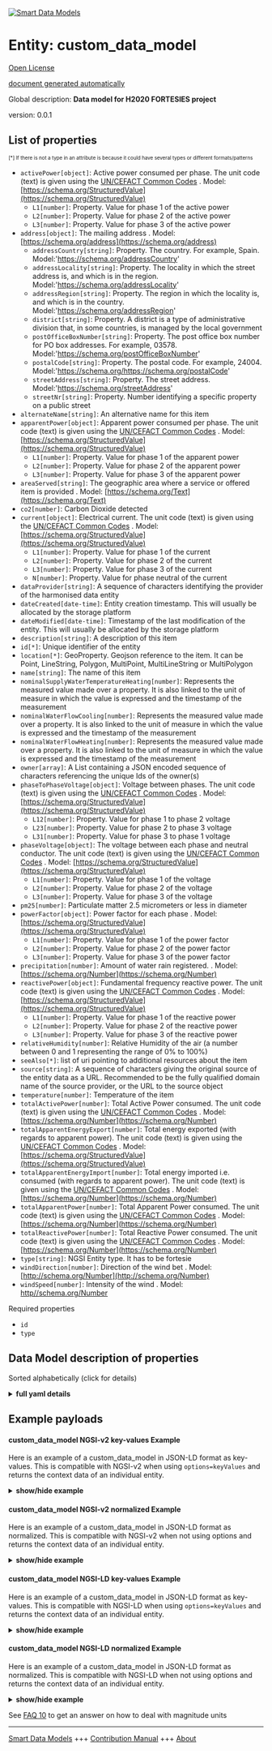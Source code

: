 <!-- 10-Header -->  
[![Smart Data Models](https://smartdatamodels.org/wp-content/uploads/2022/01/SmartDataModels_logo.png "Logo")](https://smartdatamodels.org)  
Entity: custom_data_model  
=========================<!-- /10-Header -->  
<!-- 15-License -->  
[Open License](https://github.com/smart-data-models//fortesie_data_model/blob/master/custom_data_model/LICENSE.md)  
[document generated automatically](https://docs.google.com/presentation/d/e/2PACX-1vTs-Ng5dIAwkg91oTTUdt8ua7woBXhPnwavZ0FxgR8BsAI_Ek3C5q97Nd94HS8KhP-r_quD4H0fgyt3/pub?start=false&loop=false&delayms=3000#slide=id.gb715ace035_0_60)  
<!-- /15-License -->  
<!-- 20-Description -->  
Global description: **Data model for H2020 FORTESIES project**  
version: 0.0.1  
<!-- /20-Description -->  
<!-- 30-PropertiesList -->  

## List of properties  

<sup><sub>[*] If there is not a type in an attribute is because it could have several types or different formats/patterns</sub></sup>  
- `activePower[object]`: Active power consumed per phase. The unit code (text) is given using the [UN/CEFACT Common Codes](https://docs.peppol.eu/poacc/billing/3.0/codelist/UNECERec20)  . Model: [https://schema.org/StructuredValue](https://schema.org/StructuredValue)	- `L1[number]`: Property. Value for phase 1 of the active power    
	- `L2[number]`: Property. Value for phase 2 of the active power    
	- `L3[number]`: Property. Value for phase 3 of the active power    
- `address[object]`: The mailing address  . Model: [https://schema.org/address](https://schema.org/address)	- `addressCountry[string]`: Property. The country. For example, Spain. Model:'https://schema.org/addressCountry'    
	- `addressLocality[string]`: Property. The locality in which the street address is, and which is in the region. Model:'https://schema.org/addressLocality'    
	- `addressRegion[string]`: Property. The region in which the locality is, and which is in the country. Model:'https://schema.org/addressRegion'    
	- `district[string]`: Property. A district is a type of administrative division that, in some countries, is managed by the local government    
	- `postOfficeBoxNumber[string]`: Property. The post office box number for PO box addresses. For example, 03578. Model:'https://schema.org/postOfficeBoxNumber'    
	- `postalCode[string]`: Property. The postal code. For example, 24004. Model:'https://schema.org/https://schema.org/postalCode'    
	- `streetAddress[string]`: Property. The street address. Model:'https://schema.org/streetAddress'    
	- `streetNr[string]`: Property. Number identifying a specific property on a public street    
- `alternateName[string]`: An alternative name for this item  - `apparentPower[object]`: Apparent power consumed per phase. The unit code (text) is given using the [UN/CEFACT Common Codes](https://docs.peppol.eu/poacc/billing/3.0/codelist/UNECERec20)  . Model: [https://schema.org/StructuredValue](https://schema.org/StructuredValue)	- `L1[number]`: Property. Value for phase 1 of the apparent power    
	- `L2[number]`: Property. Value for phase 2 of the apparent power    
	- `L3[number]`: Property. Value for phase 3 of the apparent power    
- `areaServed[string]`: The geographic area where a service or offered item is provided  . Model: [https://schema.org/Text](https://schema.org/Text)- `co2[number]`: Carbon Dioxide detected  - `current[object]`: Electrical current. The unit code (text) is given using the [UN/CEFACT Common Codes](https://docs.peppol.eu/poacc/billing/3.0/codelist/UNECERec20)  . Model: [https://schema.org/StructuredValue](https://schema.org/StructuredValue)	- `L1[number]`: Property. Value for phase 1 of the current    
	- `L2[number]`: Property. Value for phase 2 of the current    
	- `L3[number]`: Property. Value for phase 3 of the current    
	- `N[number]`: Property. Value for phase neutral of the current    
- `dataProvider[string]`: A sequence of characters identifying the provider of the harmonised data entity  - `dateCreated[date-time]`: Entity creation timestamp. This will usually be allocated by the storage platform  - `dateModified[date-time]`: Timestamp of the last modification of the entity. This will usually be allocated by the storage platform  - `description[string]`: A description of this item  - `id[*]`: Unique identifier of the entity  - `location[*]`: GeoProperty. Geojson reference to the item. It can be Point, LineString, Polygon, MultiPoint, MultiLineString or MultiPolygon  - `name[string]`: The name of this item  - `nominalSupplyWaterTemperatureHeating[number]`: Represents the measured value made over a property. It is also linked to the unit of measure in which the value is expressed and the timestamp of the measurement  - `nominalWaterFlowCooling[number]`: Represents the measured value made over a property. It is also linked to the unit of measure in which the value is expressed and the timestamp of the measurement  - `nominalWaterFlowHeating[number]`: Represents the measured value made over a property. It is also linked to the unit of measure in which the value is expressed and the timestamp of the measurement  - `owner[array]`: A List containing a JSON encoded sequence of characters referencing the unique Ids of the owner(s)  - `phaseToPhaseVoltage[object]`: Voltage between phases. The unit code (text) is given using the [UN/CEFACT Common Codes](https://docs.peppol.eu/poacc/billing/3.0/codelist/UNECERec20)  . Model: [https://schema.org/StructuredValue](https://schema.org/StructuredValue)	- `L12[number]`: Property. Value for phase 1 to phase 2 voltage    
	- `L23[number]`: Property. Value for phase 2 to phase 3 voltage    
	- `L31[number]`: Property. Value for phase 3 to phase 1 voltage    
- `phaseVoltage[object]`: The voltage between each phase and neutral conductor. The unit code (text) is given using the [UN/CEFACT Common Codes](https://docs.peppol.eu/poacc/billing/3.0/codelist/UNECERec20)  . Model: [https://schema.org/StructuredValue](https://schema.org/StructuredValue)	- `L1[number]`: Property. Value for phase 1 of the voltage    
	- `L2[number]`: Property. Value for phase 2 of the voltage    
	- `L3[number]`: Property. Value for phase 3 of the voltage    
- `pm25[number]`: Particulate matter 2.5 micrometers or less in diameter  - `powerFactor[object]`: Power factor for each phase  . Model: [https://schema.org/StructuredValue](https://schema.org/StructuredValue)	- `L1[number]`: Property. Value for phase 1 of the power factor    
	- `L2[number]`: Property. Value for phase 2 of the power factor    
	- `L3[number]`: Property. Value for phase 3 of the power factor    
- `precipitation[number]`: Amount of water rain registered.   . Model: [https://schema.org/Number](https://schema.org/Number)- `reactivePower[object]`: Fundamental frequency reactive power. The unit code (text) is given using the [UN/CEFACT Common Codes](https://docs.peppol.eu/poacc/billing/3.0/codelist/UNECERec20)  . Model: [https://schema.org/StructuredValue](https://schema.org/StructuredValue)	- `L1[number]`: Property. Value for phase 1 of the reactive power    
	- `L2[number]`: Property. Value for phase 2 of the reactive power    
	- `L3[number]`: Property. Value for phase 3 of the reactive power    
- `relativeHumidity[number]`: Relative Humidity of the air (a number between 0 and 1 representing the range of 0% to 100%)  - `seeAlso[*]`: list of uri pointing to additional resources about the item  - `source[string]`: A sequence of characters giving the original source of the entity data as a URL. Recommended to be the fully qualified domain name of the source provider, or the URL to the source object  - `temperature[number]`: Temperature of the item  - `totalActivePower[number]`: Total Active Power consumed. The unit code (text) is given using the [UN/CEFACT Common Codes](https://docs.peppol.eu/poacc/billing/3.0/codelist/UNECERec20)  . Model: [https://schema.org/Number](https://schema.org/Number)- `totalApparentEnergyExport[number]`: Total energy exported (with regards to apparent power). The unit code (text) is given using the [UN/CEFACT Common Codes](https://docs.peppol.eu/poacc/billing/3.0/codelist/UNECERec20)  . Model: [https://schema.org/StructuredValue](https://schema.org/StructuredValue)- `totalApparentEnergyImport[number]`: Total energy imported i.e. consumed (with regards to apparent power). The unit code (text) is given using the [UN/CEFACT Common Codes](https://docs.peppol.eu/poacc/billing/3.0/codelist/UNECERec20)  . Model: [https://schema.org/Number](https://schema.org/Number)- `totalApparentPower[number]`: Total Apparent Power consumed. The unit code (text) is given using the [UN/CEFACT Common Codes](https://docs.peppol.eu/poacc/billing/3.0/codelist/UNECERec20)  . Model: [https://schema.org/Number](https://schema.org/Number)- `totalReactivePower[number]`: Total Reactive Power consumed. The unit code (text) is given using the [UN/CEFACT Common Codes](https://docs.peppol.eu/poacc/billing/3.0/codelist/UNECERec20)  . Model: [https://schema.org/Number](https://schema.org/Number)- `type[string]`: NGSI Entity type. It has to be fortesie  - `windDirection[number]`: Direction of the wind bet  . Model: [http://schema.org/Number](http://schema.org/Number)- `windSpeed[number]`: Intensity of the wind  . Model: [http//schema.org/Number](http//schema.org/Number)<!-- /30-PropertiesList -->  
<!-- 35-RequiredProperties -->  
Required properties  
- `id`  - `type`  <!-- /35-RequiredProperties -->  
<!-- 40-RequiredProperties -->  
<!-- /40-RequiredProperties -->  
<!-- 50-DataModelHeader -->  
## Data Model description of properties  
Sorted alphabetically (click for details)  
<!-- /50-DataModelHeader -->  
<!-- 60-ModelYaml -->  
<details><summary><strong>full yaml details</strong></summary>    
```yaml  
custom_data_model:    
  description: Data model for H2020 FORTESIES project    
  properties:    
    activePower:    
      description: Active power consumed per phase. The unit code (text) is given using the [UN/CEFACT Common Codes](https://docs.peppol.eu/poacc/billing/3.0/codelist/UNECERec20)    
      properties:    
        L1:    
          description: Property. Value for phase 1 of the active power    
          minimum: 0    
          type: number    
        L2:    
          description: Property. Value for phase 2 of the active power    
          minimum: 0    
          type: number    
        L3:    
          description: Property. Value for phase 3 of the active power    
          minimum: 0    
          type: number    
      type: object    
      x-ngsi:    
        model: https://schema.org/StructuredValue    
        type: Property    
        units: Watt    
    address:    
      description: The mailing address    
      properties:    
        addressCountry:    
          description: Property. The country. For example, Spain. Model:'https://schema.org/addressCountry'    
          type: string    
        addressLocality:    
          description: Property. The locality in which the street address is, and which is in the region. Model:'https://schema.org/addressLocality'    
          type: string    
        addressRegion:    
          description: Property. The region in which the locality is, and which is in the country. Model:'https://schema.org/addressRegion'    
          type: string    
        district:    
          description: Property. A district is a type of administrative division that, in some countries, is managed by the local government    
          type: string    
        postOfficeBoxNumber:    
          description: Property. The post office box number for PO box addresses. For example, 03578. Model:'https://schema.org/postOfficeBoxNumber'    
          type: string    
        postalCode:    
          description: Property. The postal code. For example, 24004. Model:'https://schema.org/https://schema.org/postalCode'    
          type: string    
        streetAddress:    
          description: Property. The street address. Model:'https://schema.org/streetAddress'    
          type: string    
        streetNr:    
          description: Property. Number identifying a specific property on a public street    
          type: string    
      type: object    
      x-ngsi:    
        model: https://schema.org/address    
        type: Property    
    alternateName:    
      description: An alternative name for this item    
      type: string    
      x-ngsi:    
        type: Property    
    apparentPower:    
      description: Apparent power consumed per phase. The unit code (text) is given using the [UN/CEFACT Common Codes](https://docs.peppol.eu/poacc/billing/3.0/codelist/UNECERec20)    
      properties:    
        L1:    
          description: Property. Value for phase 1 of the apparent power    
          minimum: 0    
          type: number    
        L2:    
          description: Property. Value for phase 2 of the apparent power    
          minimum: 0    
          type: number    
        L3:    
          description: Property. Value for phase 3 of the apparent power    
          minimum: 0    
          type: number    
      type: object    
      x-ngsi:    
        model: https://schema.org/StructuredValue    
        type: Property    
        units: Watt    
    areaServed:    
      description: The geographic area where a service or offered item is provided    
      type: string    
      x-ngsi:    
        model: https://schema.org/Text    
        type: Property    
    co2:    
      description: Carbon Dioxide detected    
      minimum: 0    
      type: number    
      x-ngsi:    
        type: Property    
    current:    
      description: Electrical current. The unit code (text) is given using the [UN/CEFACT Common Codes](https://docs.peppol.eu/poacc/billing/3.0/codelist/UNECERec20)    
      properties:    
        L1:    
          description: Property. Value for phase 1 of the current    
          type: number    
        L2:    
          description: Property. Value for phase 2 of the current    
          type: number    
        L3:    
          description: Property. Value for phase 3 of the current    
          type: number    
        N:    
          description: Property. Value for phase neutral of the current    
          type: number    
      type: object    
      x-ngsi:    
        model: https://schema.org/StructuredValue    
        type: Property    
        units: Ampere    
    dataProvider:    
      description: A sequence of characters identifying the provider of the harmonised data entity    
      type: string    
      x-ngsi:    
        type: Property    
    dateCreated:    
      description: Entity creation timestamp. This will usually be allocated by the storage platform    
      format: date-time    
      type: string    
      x-ngsi:    
        type: Property    
    dateModified:    
      description: Timestamp of the last modification of the entity. This will usually be allocated by the storage platform    
      format: date-time    
      type: string    
      x-ngsi:    
        type: Property    
    description:    
      description: A description of this item    
      type: string    
      x-ngsi:    
        type: Property    
    id:    
      anyOf:    
        - description: Property. Identifier format of any NGSI entity    
          maxLength: 256    
          minLength: 1    
          pattern: ^[\w\-\.\{\}\$\+\*\[\]`|~^@!,:\\]+$    
          type: string    
        - description: Property. Identifier format of any NGSI entity    
          format: uri    
          type: string    
      description: Unique identifier of the entity    
      x-ngsi:    
        type: Property    
    location:    
      description: GeoProperty. Geojson reference to the item. It can be Point, LineString, Polygon, MultiPoint, MultiLineString or MultiPolygon    
      oneOf:    
        - description: GeoProperty. Geojson reference to the item. Point    
          properties:    
            bbox:    
              items:    
                type: number    
              minItems: 4    
              type: array    
            coordinates:    
              items:    
                type: number    
              minItems: 2    
              type: array    
            type:    
              enum:    
                - Point    
              type: string    
          required:    
            - type    
            - coordinates    
          title: GeoJSON Point    
          type: object    
        - description: GeoProperty. Geojson reference to the item. LineString    
          properties:    
            bbox:    
              items:    
                type: number    
              minItems: 4    
              type: array    
            coordinates:    
              items:    
                items:    
                  type: number    
                minItems: 2    
                type: array    
              minItems: 2    
              type: array    
            type:    
              enum:    
                - LineString    
              type: string    
          required:    
            - type    
            - coordinates    
          title: GeoJSON LineString    
          type: object    
        - description: GeoProperty. Geojson reference to the item. Polygon    
          properties:    
            bbox:    
              items:    
                type: number    
              minItems: 4    
              type: array    
            coordinates:    
              items:    
                items:    
                  items:    
                    type: number    
                  minItems: 2    
                  type: array    
                minItems: 4    
                type: array    
              type: array    
            type:    
              enum:    
                - Polygon    
              type: string    
          required:    
            - type    
            - coordinates    
          title: GeoJSON Polygon    
          type: object    
        - description: GeoProperty. Geojson reference to the item. MultiPoint    
          properties:    
            bbox:    
              items:    
                type: number    
              minItems: 4    
              type: array    
            coordinates:    
              items:    
                items:    
                  type: number    
                minItems: 2    
                type: array    
              type: array    
            type:    
              enum:    
                - MultiPoint    
              type: string    
          required:    
            - type    
            - coordinates    
          title: GeoJSON MultiPoint    
          type: object    
        - description: GeoProperty. Geojson reference to the item. MultiLineString    
          properties:    
            bbox:    
              items:    
                type: number    
              minItems: 4    
              type: array    
            coordinates:    
              items:    
                items:    
                  items:    
                    type: number    
                  minItems: 2    
                  type: array    
                minItems: 2    
                type: array    
              type: array    
            type:    
              enum:    
                - MultiLineString    
              type: string    
          required:    
            - type    
            - coordinates    
          title: GeoJSON MultiLineString    
          type: object    
        - description: GeoProperty. Geojson reference to the item. MultiLineString    
          properties:    
            bbox:    
              items:    
                type: number    
              minItems: 4    
              type: array    
            coordinates:    
              items:    
                items:    
                  items:    
                    items:    
                      type: number    
                    minItems: 2    
                    type: array    
                  minItems: 4    
                  type: array    
                type: array    
              type: array    
            type:    
              enum:    
                - MultiPolygon    
              type: string    
          required:    
            - type    
            - coordinates    
          title: GeoJSON MultiPolygon    
          type: object    
    name:    
      description: The name of this item    
      type: string    
      x-ngsi:    
        type: Property    
    nominalSupplyWaterTemperatureHeating:    
      description: Represents the measured value made over a property. It is also linked to the unit of measure in which the value is expressed and the timestamp of the measurement    
      type: number    
      x-ngsi:    
        type: Property    
    nominalWaterFlowCooling:    
      description: Represents the measured value made over a property. It is also linked to the unit of measure in which the value is expressed and the timestamp of the measurement    
      type: number    
      x-ngsi:    
        type: Property    
    nominalWaterFlowHeating:    
      description: Represents the measured value made over a property. It is also linked to the unit of measure in which the value is expressed and the timestamp of the measurement    
      type: number    
      x-ngsi:    
        type: Property    
    owner:    
      description: A List containing a JSON encoded sequence of characters referencing the unique Ids of the owner(s)    
      items:    
        anyOf:    
          - description: Property. Identifier format of any NGSI entity    
            maxLength: 256    
            minLength: 1    
            pattern: ^[\w\-\.\{\}\$\+\*\[\]`|~^@!,:\\]+$    
            type: string    
          - description: Property. Identifier format of any NGSI entity    
            format: uri    
            type: string    
        description: Property. Unique identifier of the entity    
      type: array    
      x-ngsi:    
        type: Property    
    phaseToPhaseVoltage:    
      description: Voltage between phases. The unit code (text) is given using the [UN/CEFACT Common Codes](https://docs.peppol.eu/poacc/billing/3.0/codelist/UNECERec20)    
      properties:    
        L12:    
          description: Property. Value for phase 1 to phase 2 voltage    
          minimum: 0    
          type: number    
        L23:    
          description: Property. Value for phase 2 to phase 3 voltage    
          minimum: 0    
          type: number    
        L31:    
          description: Property. Value for phase 3 to phase 1 voltage    
          minimum: 0    
          type: number    
      type: object    
      x-ngsi:    
        model: https://schema.org/StructuredValue    
        type: Property    
        units: Volts    
    phaseVoltage:    
      description: The voltage between each phase and neutral conductor. The unit code (text) is given using the [UN/CEFACT Common Codes](https://docs.peppol.eu/poacc/billing/3.0/codelist/UNECERec20)    
      properties:    
        L1:    
          description: Property. Value for phase 1 of the voltage    
          minimum: 0    
          type: number    
        L2:    
          description: Property. Value for phase 2 of the voltage    
          minimum: 0    
          type: number    
        L3:    
          description: Property. Value for phase 3 of the voltage    
          minimum: 0    
          type: number    
      type: object    
      x-ngsi:    
        model: https://schema.org/StructuredValue    
        type: Property    
        units: Volts    
    pm25:    
      description: Particulate matter 2.5 micrometers or less in diameter    
      minimum: 0    
      type: number    
      x-ngsi:    
        type: Property    
    powerFactor:    
      description: Power factor for each phase    
      properties:    
        L1:    
          description: Property. Value for phase 1 of the power factor    
          maximum: 1    
          minimum: -1    
          type: number    
        L2:    
          description: Property. Value for phase 2 of the power factor    
          maximum: 1    
          minimum: -1    
          type: number    
        L3:    
          description: Property. Value for phase 3 of the power factor    
          maximum: 1    
          minimum: -1    
          type: number    
      type: object    
      x-ngsi:    
        model: https://schema.org/StructuredValue    
        type: Property    
    precipitation:    
      description: 'Amount of water rain registered. '    
      minimum: 0    
      type: number    
      x-ngsi:    
        model: https://schema.org/Number    
        type: Property    
        units: Liters per square meter    
    reactivePower:    
      description: Fundamental frequency reactive power. The unit code (text) is given using the [UN/CEFACT Common Codes](https://docs.peppol.eu/poacc/billing/3.0/codelist/UNECERec20)    
      properties:    
        L1:    
          description: Property. Value for phase 1 of the reactive power    
          type: number    
        L2:    
          description: Property. Value for phase 2 of the reactive power    
          type: number    
        L3:    
          description: Property. Value for phase 3 of the reactive power    
          type: number    
      type: object    
      x-ngsi:    
        model: https://schema.org/StructuredValue    
        type: Property    
        units: volts-ampere-reactive    
    relativeHumidity:    
      description: Relative Humidity of the air (a number between 0 and 1 representing the range of 0% to 100%)    
      maximum: 1    
      minimum: 0    
      type: number    
      x-ngsi:    
        type: Property    
    seeAlso:    
      description: list of uri pointing to additional resources about the item    
      oneOf:    
        - items:    
            format: uri    
            type: string    
          minItems: 1    
          type: array    
        - format: uri    
          type: string    
      x-ngsi:    
        type: Property    
    source:    
      description: A sequence of characters giving the original source of the entity data as a URL. Recommended to be the fully qualified domain name of the source provider, or the URL to the source object    
      type: string    
      x-ngsi:    
        type: Property    
    temperature:    
      description: Temperature of the item    
      type: number    
      x-ngsi:    
        type: Property    
    totalActivePower:    
      description: Total Active Power consumed. The unit code (text) is given using the [UN/CEFACT Common Codes](https://docs.peppol.eu/poacc/billing/3.0/codelist/UNECERec20)    
      type: number    
      x-ngsi:    
        model: https://schema.org/Number    
        type: Property    
        units: Watt    
    totalApparentEnergyExport:    
      description: Total energy exported (with regards to apparent power). The unit code (text) is given using the [UN/CEFACT Common Codes](https://docs.peppol.eu/poacc/billing/3.0/codelist/UNECERec20)    
      minimum: 0    
      type: number    
      x-ngsi:    
        model: https://schema.org/StructuredValue    
        type: Property    
        units: kilovolt-ampere-hour    
    totalApparentEnergyImport:    
      description: Total energy imported i.e. consumed (with regards to apparent power). The unit code (text) is given using the [UN/CEFACT Common Codes](https://docs.peppol.eu/poacc/billing/3.0/codelist/UNECERec20)    
      minimum: 0    
      type: number    
      x-ngsi:    
        model: https://schema.org/Number    
        type: Property    
        units: kilovolt-ampere-hour.    
    totalApparentPower:    
      description: Total Apparent Power consumed. The unit code (text) is given using the [UN/CEFACT Common Codes](https://docs.peppol.eu/poacc/billing/3.0/codelist/UNECERec20)    
      minimum: 0    
      type: number    
      x-ngsi:    
        model: https://schema.org/Number    
        type: Property    
        units: volt-ampere    
    totalReactivePower:    
      description: Total Reactive Power consumed. The unit code (text) is given using the [UN/CEFACT Common Codes](https://docs.peppol.eu/poacc/billing/3.0/codelist/UNECERec20)    
      type: number    
      x-ngsi:    
        model: https://schema.org/Number    
        type: Property    
        units: volt-ampere-reactive    
    type:    
      description: NGSI Entity type. It has to be fortesie    
      enum:    
        - fortesie    
      type: string    
      x-ngsi:    
        type: Property    
    windDirection:    
      description: Direction of the wind bet    
      maximum: 360    
      minimum: 0    
      type: number    
      x-ngsi:    
        model: http://schema.org/Number    
        type: Property    
    windSpeed:    
      description: Intensity of the wind    
      minimum: 0    
      type: number    
      x-ngsi:    
        model: http//schema.org/Number    
        type: Property    
  required:    
    - id    
    - type    
  type: object    
  x-derived-from: ''    
  x-disclaimer: Redistribution and use in source and binary forms, with or without modification, are permitted  provided that the license conditions are met. Copyleft (c) 2021 Contributors to Smart Data Models Program    
  x-license-url: https://github.com/smart-data-models/fortesie_data_model/blob/master/custom_data_model/LICENSE.md    
  x-model-schema: https://raw.githubusercontent.com/konstantinosGombakis/fortesie_data_model/main/FORTESIES_data_model/schema.json    
  x-model-tags: ''    
  x-version: 0.0.1    
```  
</details>    
<!-- /60-ModelYaml -->  
<!-- 70-MiddleNotes -->  
<!-- /70-MiddleNotes -->  
<!-- 80-Examples -->  
## Example payloads    
#### custom_data_model NGSI-v2 key-values Example    
Here is an example of a custom_data_model in JSON-LD format as key-values. This is compatible with NGSI-v2 when  using `options=keyValues` and returns the context data of an individual entity.  
<details><summary><strong>show/hide example</strong></summary>    
```json  
{  
    "id": "urn:ngsi-ld:FORTESIE:DEMO-1:device-id-001",  
    "type": "fortesie",  
    "phaseVoltage": 223.6,  
    "phaseToPhaseVoltage": [  
        252.2,  
        223,  
        224.3  
    ],  
    "current": 2.7,  
    "totalActivePower": 344.8,  
    "totalReactivePower": 54.7,  
    "totalApparentPower": 45.7,  
    "powerFactor": 98.2,  
    "activePower": 56.2,  
    "reactivePower": 32.3,  
    "apparentPower": 45.8,  
    "totalApparentEnergyImport": 34.2,  
    "totalApparentEnergyExport": 4.2,  
    "nominalWaterFlowHeating": 54.1,  
    "nominalSupplyWaterTemperatureHeating": 23.8,  
    "nominalReturnWaterTemperatureHeating": 10.3,  
    "temperature": 18.4,  
    "relativeHumidity": 39.0,  
    "pm25": 36.0,  
    "co2": 690.5,  
    "windSpeed": 2.5,  
    "windDirection": 231,  
    "precipitation": 34  
}  
```  
</details>  
#### custom_data_model NGSI-v2 normalized Example    
Here is an example of a custom_data_model in JSON-LD format as normalized. This is compatible with NGSI-v2 when not using options and returns the context data of an individual entity.  
<details><summary><strong>show/hide example</strong></summary>    
```json  
{  
  "id": "urn:ngsi-ld:FORTESIE:DEMO-1:device-id-001",  
  "type": "fortesie",  
  "phaseVoltage": {  
    "type": "Property",  
    "value": 223.6,  
    "unitCode": "2G",  
    "observedAt": "2023-09-15T16:04:49Z"  
  },  
  "phaseToPhaseVoltage": {  
    "type": "Property",  
    "value": [  
      252.2,  
      223,  
      224.3  
    ],  
    "unitCode": "2G",  
    "observedAt": "2023-09-15T16:04:49Z"  
  },  
  "current": {  
    "type": "Property",  
    "value": 2.7,  
    "unitCode": "AMP",  
    "observedAt": "2023-09-15T16:04:49Z"  
  },  
  "totalActivePower": {  
    "type": "Property",  
    "value": 344.8,  
    "unitCode": "K1",  
    "observedAt": "2023-09-15T16:04:49Z"  
  },  
  "totalReactivePower": {  
    "type": "Property",  
    "value": 54.7,  
    "unitCode": "K2",  
    "observedAt": "2023-09-15T16:04:49Z"  
  },  
  "totalApparentPower": {  
    "type": "Property",  
    "value": 45.7,  
    "unitCode": "K1",  
    "observedAt": "2023-09-15T16:04:49Z"  
  },  
  "powerFactor": {  
    "type": "Property",  
    "value": 98.2,  
    "unitCode": "P1",  
    "observedAt": "2023-09-15T16:04:49Z"  
  },  
  "activePower": {  
    "type": "Property",  
    "value": 56.2,  
    "unitCode": "K1",  
    "observedAt": "2023-09-15T16:04:49Z"  
  },  
  "reactivePower": {  
    "type": "Property",  
    "value": 32.3,  
    "unitCode": "K2",  
    "observedAt": "2023-09-15T16:04:49Z"  
  },  
  "apparentPower": {  
    "type": "Property",  
    "value": 45.8,  
    "unitCode": "P1",  
    "observedAt": "2023-09-15T16:04:49Z"  
  },  
  "totalApparentEnergyImport": {  
    "type": "Property",  
    "value": 34.2,  
    "unitCode": "KWH",  
    "observedAt": "2023-09-15T16:04:49Z"  
  },  
  "totalApparentEnergyExport": {  
    "type": "Property",  
    "value": 4.2,  
    "unitCode": "KWH",  
    "observedAt": "2023-09-15T16:04:49Z"  
  },  
  "nominalWaterFlowHeating": {  
    "type": "Property",  
    "value": 54.1,  
    "unitCode": "MQS",  
    "observedAt": "2023-09-15T16:04:49Z"  
  },  
  "nominalSupplyWaterTemperatureHeating": {  
    "type": "Property",  
    "value": 23.8,  
    "unitCode": "CEL",  
    "observedAt": "2023-09-15T16:04:49Z"  
  },  
  "nominalReturnWaterTemperatureHeating": {  
    "type": "Property",  
    "value": 10.3,  
    "unitCode": "CEL",  
    "observedAt": "2023-09-15T16:04:49Z"  
  },  
  "temperature": {  
    "type": "Property",  
    "value": 18.4,  
    "unitCode": "CEL",  
    "observedAt": "2023-09-15T16:04:49Z"  
  },  
  "relativeHumidity": {  
    "type": "Property",  
    "value": 39.0,  
    "unitCode": "P1",  
    "observedAt": "2023-09-15T16:04:49Z"  
  },  
  "pm25": {  
    "type": "Property",  
    "value": 36.0,  
    "unitCode": "GQ",  
    "observedAt": "2023-09-15T16:04:49Z"  
  },  
  "co2": {  
    "type": "Property",  
    "value": 690.5,  
    "unitCode": "59",  
    "observedAt": "2023-09-15T16:04:49Z"  
  },  
  "windSpeed": {  
    "type": "Property",  
    "value": 2.5,  
    "unitCode": "KMH",  
    "observedAt": "2023-09-15T16:04:49Z"  
  },  
  "windDirection": {  
    "type": "Property",  
    "value": 231,  
    "unitCode": "DD",  
    "observedAt": "2023-09-15T16:04:49Z"  
  },  
  "precipitation": {  
    "type": "Property",  
    "value": 34,  
    "unitCode": "MMT",  
    "observedAt": "2023-09-15T16:04:49Z"  
  }  
}  
```  
</details>  
#### custom_data_model NGSI-LD key-values Example    
Here is an example of a custom_data_model in JSON-LD format as key-values. This is compatible with NGSI-LD when  using `options=keyValues` and returns the context data of an individual entity.  
<details><summary><strong>show/hide example</strong></summary>    
```json  
{  
  "id": "urn:ngsi-ld:FORTESIE:DEMO-1:device-id-001",  
  "type": "fortesie",  
  "@context": [  
    "http://forteseie-ld-context/merge_data_model.jsonld"  
  ],  
  "phaseVoltage": 223.6,  
  "phaseToPhaseVoltage": [  
    252.2,  
    223,  
    224.3  
  ],  
  "current": 2.7,  
  "totalActivePower": 344.8,  
  "totalReactivePower": 54.7,  
  "totalApparentPower": 45.7,  
  "powerFactor": 98.2,  
  "activePower": 56.2,  
  "reactivePower": 32.3,  
  "apparentPower": 45.8,  
  "totalApparentEnergyImport": 34.2,  
  "totalApparentEnergyExport": 4.2,  
  "nominalWaterFlowHeating": 54.1,  
  "nominalSupplyWaterTemperatureHeating": 23.8,  
  "nominalReturnWaterTemperatureHeating": 10.3,  
  "temperature": 18.4,  
  "relativeHumidity": 39.0,  
  "pm25": 36.0,  
  "co2": 690.5,  
  "windSpeed": 2.5,  
  "windDirection": 231,  
  "precipitation": 34  
}  
```  
</details>  
#### custom_data_model NGSI-LD normalized Example    
Here is an example of a custom_data_model in JSON-LD format as normalized. This is compatible with NGSI-LD when not using options and returns the context data of an individual entity.  
<details><summary><strong>show/hide example</strong></summary>    
```json  
{  
  "id": "urn:ngsi-ld:FORTESIE:DEMO-1:device-id-001",  
  "type": "fortesie",  
  "@context": [  
    "http://forteseie-ld-context/merge_data_model.jsonld"  
  ],  
  "phaseVoltage": {  
    "type": "Property",  
    "value": 223.6,  
    "unitCode": "2G",  
    "observedAt": "2023-09-15T16:04:49Z"  
  },  
  "phaseToPhaseVoltage": {  
    "type": "Property",  
    "value": [  
      252.2,  
      223,  
      224.3  
    ],  
    "unitCode": "2G",  
    "observedAt": "2023-09-15T16:04:49Z"  
  },  
  "current": {  
    "type": "Property",  
    "value": 2.7,  
    "unitCode": "AMP",  
    "observedAt": "2023-09-15T16:04:49Z"  
  },  
  "totalActivePower": {  
    "type": "Property",  
    "value": 344.8,  
    "unitCode": "K1",  
    "observedAt": "2023-09-15T16:04:49Z"  
  },  
  "totalReactivePower": {  
    "type": "Property",  
    "value": 54.7,  
    "unitCode": "K2",  
    "observedAt": "2023-09-15T16:04:49Z"  
  },  
  "totalApparentPower": {  
    "type": "Property",  
    "value": 45.7,  
    "unitCode": "K1",  
    "observedAt": "2023-09-15T16:04:49Z"  
  },  
  "powerFactor": {  
    "type": "Property",  
    "value": 98.2,  
    "unitCode": "P1",  
    "observedAt": "2023-09-15T16:04:49Z"  
  },  
  "activePower": {  
    "type": "Property",  
    "value": 56.2,  
    "unitCode": "K1",  
    "observedAt": "2023-09-15T16:04:49Z"  
  },  
  "reactivePower": {  
    "type": "Property",  
    "value": 32.3,  
    "unitCode": "K2",  
    "observedAt": "2023-09-15T16:04:49Z"  
  },  
  "apparentPower": {  
    "type": "Property",  
    "value": 45.8,  
    "unitCode": "P1",  
    "observedAt": "2023-09-15T16:04:49Z"  
  },  
  "totalApparentEnergyImport": {  
    "type": "Property",  
    "value": 34.2,  
    "unitCode": "KWH",  
    "observedAt": "2023-09-15T16:04:49Z"  
  },  
  "totalApparentEnergyExport": {  
    "type": "Property",  
    "value": 4.2,  
    "unitCode": "KWH",  
    "observedAt": "2023-09-15T16:04:49Z"  
  },  
  "nominalWaterFlowHeating": {  
    "type": "Property",  
    "value": 54.1,  
    "unitCode": "MQS",  
    "observedAt": "2023-09-15T16:04:49Z"  
  },  
  "nominalSupplyWaterTemperatureHeating": {  
    "type": "Property",  
    "value": 23.8,  
    "unitCode": "CEL",  
    "observedAt": "2023-09-15T16:04:49Z"  
  },  
  "nominalReturnWaterTemperatureHeating": {  
    "type": "Property",  
    "value": 10.3,  
    "unitCode": "CEL",  
    "observedAt": "2023-09-15T16:04:49Z"  
  },  
  "temperature": {  
    "type": "Property",  
    "value": 18.4,  
    "unitCode": "CEL",  
    "observedAt": "2023-09-15T16:04:49Z"  
  },  
  "relativeHumidity": {  
    "type": "Property",  
    "value": 39.0,  
    "unitCode": "P1",  
    "observedAt": "2023-09-15T16:04:49Z"  
  },  
  "pm25": {  
    "type": "Property",  
    "value": 36.0,  
    "unitCode": "GQ",  
    "observedAt": "2023-09-15T16:04:49Z"  
  },  
  "co2": {  
    "type": "Property",  
    "value": 690.5,  
    "unitCode": "59",  
    "observedAt": "2023-09-15T16:04:49Z"  
  },  
  "windSpeed": {  
    "type": "Property",  
    "value": 2.5,  
    "unitCode": "KMH",  
    "observedAt": "2023-09-15T16:04:49Z"  
  },  
  "windDirection": {  
    "type": "Property",  
    "value": 231,  
    "unitCode": "DD",  
    "observedAt": "2023-09-15T16:04:49Z"  
  },  
  "precipitation": {  
    "type": "Property",  
    "value": 34,  
    "unitCode": "MMT",  
    "observedAt": "2023-09-15T16:04:49Z"  
  }  
}  
```  
</details><!-- /80-Examples -->  
<!-- 90-FooterNotes -->  
<!-- /90-FooterNotes -->  
<!-- 95-Units -->  
See [FAQ 10](https://smartdatamodels.org/index.php/faqs/) to get an answer on how to deal with magnitude units  
<!-- /95-Units -->  
<!-- 97-LastFooter -->  
---  
[Smart Data Models](https://smartdatamodels.org) +++ [Contribution Manual](https://bit.ly/contribution_manual) +++ [About](https://bit.ly/Introduction_SDM)<!-- /97-LastFooter -->  

